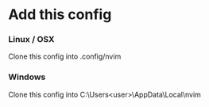 # Add this config

### Linux / OSX

Clone this config into .config/nvim

### Windows

Clone this config into C:\Users\<user>\AppData\Local\nvim
